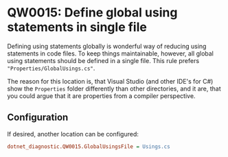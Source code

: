 ﻿# QW0015: Define global using statements in single file

Defining using statements globally is wonderful way of reducing using statements
in code files. To keep things maintainable, however, all global using statements
should be defined in a single file. This rule prefers `"Properties/GlobalUsings.cs"`.

The reason for this location is, that Visual Studio (and other IDE's for C#)
show the `Properties` folder differently than other directories, and it are,
that you could argue that it are properties from a compiler perspective.

## Configuration
If desired, another location can be configured:

``` INI
dotnet_diagnostic.QW0015.GlobalUsingsFile = Usings.cs
```
